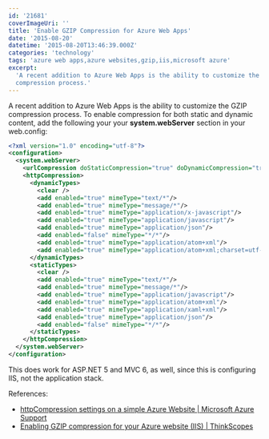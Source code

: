 ```yaml
---
id: '21681'
coverImageUri: ''
title: 'Enable GZIP Compression for Azure Web Apps'
date: '2015-08-20'
datetime: '2015-08-20T13:46:39.000Z'
categories: 'technology'
tags: 'azure web apps,azure websites,gzip,iis,microsoft azure'
excerpt:
  'A recent addition to Azure Web Apps is the ability to customize the GZIP
  compression process.'
---
```


A recent addition to Azure Web Apps is the ability to customize the GZIP
compression process. To enable compression for both static and dynamic content,
add the following your your **system.webServer** section in your web.config:

```xml
<?xml version="1.0" encoding="utf-8"?>
<configuration>
  <system.webServer>
    <urlCompression doStaticCompression="true" doDynamicCompression="true" />
    <httpCompression>
      <dynamicTypes>
        <clear />
        <add enabled="true" mimeType="text/*"/>
        <add enabled="true" mimeType="message/*"/>
        <add enabled="true" mimeType="application/x-javascript"/>
        <add enabled="true" mimeType="application/javascript"/>
        <add enabled="true" mimeType="application/json"/>
        <add enabled="false" mimeType="*/*"/>
        <add enabled="true" mimeType="application/atom+xml"/>
        <add enabled="true" mimeType="application/atom+xml;charset=utf-8"/>
      </dynamicTypes>
      <staticTypes>
        <clear />
        <add enabled="true" mimeType="text/*"/>
        <add enabled="true" mimeType="message/*"/>
        <add enabled="true" mimeType="application/javascript"/>
        <add enabled="true" mimeType="application/atom+xml"/>
        <add enabled="true" mimeType="application/xaml+xml"/>
        <add enabled="true" mimeType="application/json"/>
        <add enabled="false" mimeType="*/*"/>
      </staticTypes>
    </httpCompression>
  </system.webServer>
</configuration>
```

This does work for ASP.NET 5 and MVC 6, as well, since this is configuring IIS,
not the application stack.

References:

- [httpCompression settings on a simple Azure Website | Microsoft Azure Support](https://social.msdn.microsoft.com/Forums/azure/en-US/890b6d25-f7dd-4272-8970-da7798bcf25d/httpcompression-settings-on-a-simple-azure-website?forum=windowsazurewebsitespreview 'httpCompression settings on a simple Azure Website | Microsoft Azure Support')
- [Enabling GZIP compression for your Azure website (IIS) | ThinkScopes](http://www.thinkscopes.com/2015/03/enabling-gzip-compression-for-your-azure-website-iis/ 'Enabling GZIP compression for your Azure website (IIS) | ThinkScopes')

